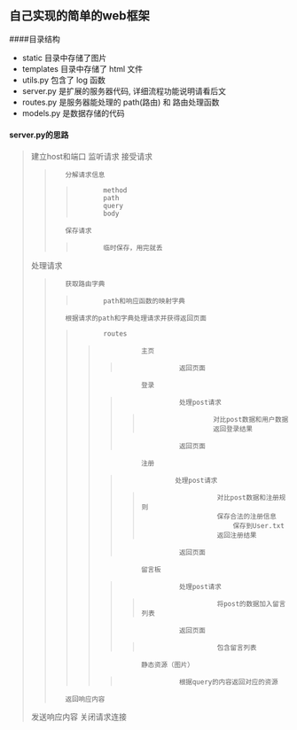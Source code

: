 ## 自己实现的简单的web框架

####目录结构
- static 目录中存储了图片
- templates 目录中存储了 html 文件
- utils.py 包含了 log 函数
- server.py 是扩展的服务器代码, 详细流程功能说明请看后文
- routes.py 是服务器能处理的 path(路由) 和 路由处理函数
- models.py 是数据存储的代码

#### server.py的思路

>    建立host和端口
>    监听请求
>    接受请求
>>        分解请求信息
>>>            method
>>>            path
>>>            query
>>>            body
>>        保存请求
>>>            临时保存，用完就丢
>    处理请求
>>        获取路由字典
>>>            path和响应函数的映射字典
>>        根据请求的path和字典处理请求并获得返回页面
>>>            routes
>>>>                主页
>>>>>                    返回页面
>>>>                登录
>>>>>                    处理post请求
>>>>>>                       对比post数据和用户数据
>>>>>>                       返回登录结果
>>>>>                    返回页面
>>>>                注册
>>>>>                   处理post请求
>>>>>>                        对比post数据和注册规则
>>>>>>                        保存合法的注册信息
>>>>>>                            保存到User.txt
>>>>>>                        返回注册结果
>>>>>                    返回页面
>>>>                留言板
>>>>>                    处理post请求
>>>>>>                        将post的数据加入留言列表
>>>>>                    返回页面
>>>>>>                        包含留言列表
>>>>                静态资源（图片）
>>>>>                    根据query的内容返回对应的资源
>>        返回响应内容
>    发送响应内容
>    关闭请求连接

